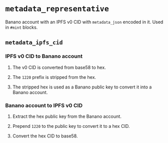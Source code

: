 # `metadata_representative`

Banano account with an IPFS v0 CID with `metadata_json` encoded in it. Used in `#mint` blocks.

## `metadata_ipfs_cid`

### IPFS v0 CID to Banano account

1) The v0 CID is converted from base58 to hex.

2) The `1220` prefix is stripped from the hex.

3) The stripped hex is used as a Banano public key to convert it into a Banano account.


### Banano account to IPFS v0 CID

1) Extract the hex public key from the Banano account.

2) Prepend `1220` to the public key to convert it to a hex CID.

3) Convert the hex CID to base58.
